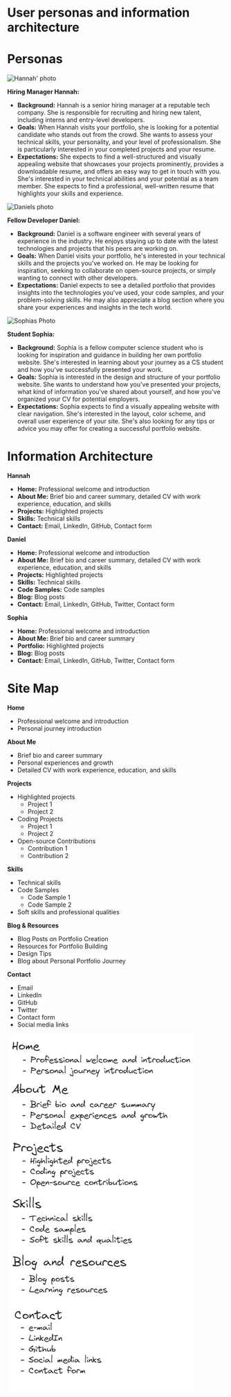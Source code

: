 # User personas and information architecture 

# Personas

![Hannah' photo](https://images.generated.photos/z9drRgChVIR-B3zv-4tFKMsDORB7WsjjH1OG6_lJVQA/rs:fit:512:512/wm:0.95:sowe:18:18:0.33/czM6Ly9pY29uczgu/Z3Bob3Rvcy1wcm9k/LnBob3Rvcy92M18w/MTI3MzUzLmpwZw.jpg)

**Hiring Manager Hannah:**

- **Background:** Hannah is a senior hiring manager at a reputable tech company. She is responsible for recruiting and hiring new talent, including interns and entry-level developers.
- **Goals:** When Hannah visits your portfolio, she is looking for a potential candidate who stands out from the crowd. She wants to assess your technical skills, your personality, and your level of professionalism. She is particularly interested in your completed projects and your resume.
- **Expectations:** She expects to find a well-structured and visually appealing website that showcases your projects prominently, provides a downloadable resume, and offers an easy way to get in touch with you. She's interested in your technical abilities and your potential as a team member. She expects to find a professional, well-written resume that highlights your skills and experience.


![Daniels photo](https://images.generated.photos/UNOzijOZjzREEWE7LqIOwBpJbo2yFc_P3MB-4_Bd7-c/rs:fit:512:512/wm:0.95:sowe:18:18:0.33/czM6Ly9pY29uczgu/Z3Bob3Rvcy1wcm9k/LnBob3Rvcy92M18w/NDE3Njg3LmpwZw.jpg)

**Fellow Developer Daniel:**

- **Background:** Daniel is a software engineer with several years of experience in the industry. He enjoys staying up to date with the latest technologies and projects that his peers are working on.
- **Goals:** When Daniel visits your portfolio, he's interested in your technical skills and the projects you've worked on. He may be looking for inspiration, seeking to collaborate on open-source projects, or simply wanting to connect with other developers.
- **Expectations:** Daniel expects to see a detailed portfolio that provides insights into the technologies you've used, your code samples, and your problem-solving skills. He may also appreciate a blog section where you share your experiences and insights in the tech world.


![Sophias Photo](https://images.generated.photos/WwT09KxiswaDdpW9ml1MAFLIi6VcI7el5mGdCS3rz3E/rs:fit:512:512/wm:0.95:sowe:18:18:0.33/czM6Ly9pY29uczgu/Z3Bob3Rvcy1wcm9k/LnBob3Rvcy92M18w/Mzg5NzE0LmpwZw.jpg)

**Student Sophia:**

- **Background:** Sophia is a fellow computer science student who is looking for inspiration and guidance in building her own portfolio website. She's interested in learning about your journey as a CS student and how you've successfully presented your work.
- **Goals:** Sophia is interested in the design and structure of your portfolio website. She wants to understand how you've presented your projects, what kind of information you've shared about yourself, and how you've organized your CV for potential employers.
- **Expectations:** Sophia expects to find a visually appealing website with clear navigation. She's interested in the layout, color scheme, and overall user experience of your site. She's also looking for any tips or advice you may offer for creating a successful portfolio website.


# Information Architecture

 **Hannah**
- **Home:** Professional welcome and introduction
- **About Me:** Brief bio and career summary, detailed CV with work experience, education, and skills
- **Projects:** Highlighted projects
- **Skills:** Technical skills
- **Contact:** Email, LinkedIn, GitHub, Contact form

 **Daniel**
- **Home:** Professional welcome and introduction
- **About Me:** Brief bio and career summary, detailed CV with work experience, education, and skills
- **Projects:** Highlighted projects
- **Skills:** Technical skills
- **Code Samples:** Code samples
- **Blog:** Blog posts
- **Contact:** Email, LinkedIn, GitHub, Twitter, Contact form

 **Sophia**
- **Home:** Professional welcome and introduction
- **About Me:** Brief bio and career summary
- **Portfolio:** Highlighted projects
- **Blog:** Blog posts
- **Contact:** Email, LinkedIn, GitHub, Twitter, Contact form

# Site Map

**Home**
- Professional welcome and introduction
- Personal journey introduction

**About Me**
- Brief bio and career summary
- Personal experiences and growth
- Detailed CV with work experience, education, and skills

**Projects**
- Highlighted projects
    - Project 1
    - Project 2
- Coding Projects
    - Project 1
    - Project 2
- Open-source Contributions
    - Contribution 1
    - Contribution 2

**Skills**
- Technical skills
- Code Samples
    - Code Sample 1
    - Code Sample 2
- Soft skills and professional qualities

**Blog & Resources**
- Blog Posts on Portfolio Creation
- Resources for Portfolio Building
- Design Tips
- Blog about Personal Portfolio Journey

**Contact**
- Email
- LinkedIn
- GitHub
- Twitter
- Contact form
- Social media links

![Sitemap](https://github.com/f0dor/HCI-Project/blob/main/misc/Untitled-2023-10-23-2055.png?raw=true)